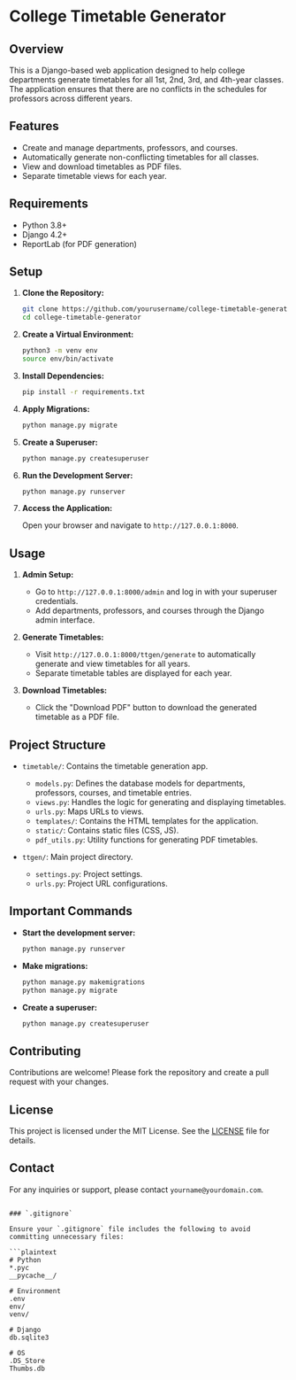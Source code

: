 # College Timetable Generator

## Overview

This is a Django-based web application designed to help college departments generate timetables for all 1st, 2nd, 3rd, and 4th-year classes. The application ensures that there are no conflicts in the schedules for professors across different years.

## Features

- Create and manage departments, professors, and courses.
- Automatically generate non-conflicting timetables for all classes.
- View and download timetables as PDF files.
- Separate timetable views for each year.

## Requirements

- Python 3.8+
- Django 4.2+
- ReportLab (for PDF generation)

## Setup

1. **Clone the Repository:**

   ```bash
   git clone https://github.com/yourusername/college-timetable-generator.git
   cd college-timetable-generator
   ```

2. **Create a Virtual Environment:**

   ```bash
   python3 -m venv env
   source env/bin/activate
   ```

3. **Install Dependencies:**

   ```bash
   pip install -r requirements.txt
   ```

4. **Apply Migrations:**

   ```bash
   python manage.py migrate
   ```

5. **Create a Superuser:**

   ```bash
   python manage.py createsuperuser
   ```

6. **Run the Development Server:**

   ```bash
   python manage.py runserver
   ```

7. **Access the Application:**

   Open your browser and navigate to `http://127.0.0.1:8000`.

## Usage

1. **Admin Setup:**

   - Go to `http://127.0.0.1:8000/admin` and log in with your superuser credentials.
   - Add departments, professors, and courses through the Django admin interface.

2. **Generate Timetables:**

   - Visit `http://127.0.0.1:8000/ttgen/generate` to automatically generate and view timetables for all years.
   - Separate timetable tables are displayed for each year.

3. **Download Timetables:**

   - Click the "Download PDF" button to download the generated timetable as a PDF file.

## Project Structure

- `timetable/`: Contains the timetable generation app.
  - `models.py`: Defines the database models for departments, professors, courses, and timetable entries.
  - `views.py`: Handles the logic for generating and displaying timetables.
  - `urls.py`: Maps URLs to views.
  - `templates/`: Contains the HTML templates for the application.
  - `static/`: Contains static files (CSS, JS).
  - `pdf_utils.py`: Utility functions for generating PDF timetables.

- `ttgen/`: Main project directory.
  - `settings.py`: Project settings.
  - `urls.py`: Project URL configurations.

## Important Commands

- **Start the development server:**

  ```bash
  python manage.py runserver
  ```

- **Make migrations:**

  ```bash
  python manage.py makemigrations
  python manage.py migrate
  ```

- **Create a superuser:**

  ```bash
  python manage.py createsuperuser
  ```

## Contributing

Contributions are welcome! Please fork the repository and create a pull request with your changes.

## License

This project is licensed under the MIT License. See the [LICENSE](LICENSE) file for details.

## Contact

For any inquiries or support, please contact `yourname@yourdomain.com`.

```

### `.gitignore`

Ensure your `.gitignore` file includes the following to avoid committing unnecessary files:

```plaintext
# Python
*.pyc
__pycache__/

# Environment
.env
env/
venv/

# Django
db.sqlite3

# OS
.DS_Store
Thumbs.db
```
